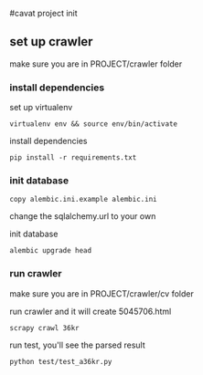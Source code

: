 #cavat project init

## set up crawler
make sure you are in PROJECT/crawler folder
### install dependencies
set up virtualenv

```
virtualenv env && source env/bin/activate
```

install dependencies

```
pip install -r requirements.txt
```
### init database
```
copy alembic.ini.example alembic.ini
```

change the sqlalchemy.url to your own

init database
```
alembic upgrade head
```

### run crawler
make sure you are in PROJECT/crawler/cv folder

run crawler and it will create 5045706.html
```
scrapy crawl 36kr
```

run test, you'll see the parsed result
```
python test/test_a36kr.py
```